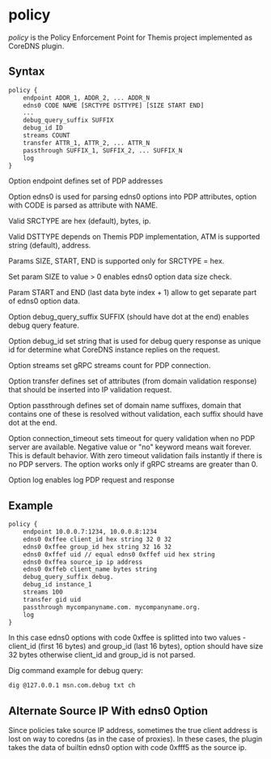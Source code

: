 # policy

*policy* is the Policy Enforcement Point for Themis project implemented as CoreDNS plugin.

## Syntax

~~~ txt
policy {
    endpoint ADDR_1, ADDR_2, ... ADDR_N
    edns0 CODE NAME [SRCTYPE DSTTYPE] [SIZE START END]
    ...
    debug_query_suffix SUFFIX
    debug_id ID
    streams COUNT
    transfer ATTR_1, ATTR_2, ... ATTR_N
    passthrough SUFFIX_1, SUFFIX_2, ... SUFFIX_N
    log
}
~~~

Option endpoint defines set of PDP addresses

Option edns0 is used for parsing edns0 options into PDP attributes, option with CODE is parsed as attribute with NAME.

Valid SRCTYPE are hex (default), bytes, ip.

Valid DSTTYPE depends on Themis PDP implementation, ATM is supported string (default), address.

Params SIZE, START, END is supported only for SRCTYPE = hex.

Set param SIZE to value > 0 enables edns0 option data size check.

Param START and END (last data byte index + 1) allow to get separate part of edns0 option data.

Option debug_query_suffix SUFFIX (should have dot at the end) enables debug query feature.

Option debug_id set string that is used for debug query response as unique id for determine what CoreDNS instance replies on the request.

Option streams set gRPC streams count for PDP connection.

Option transfer defines set of attributes (from domain validation response) that should be inserted into IP validation request.

Option passthrough defines set of domain name suffixes, domain that contains one of these is resolved without validation, each suffix should have dot at the end.

Option connection_timeout sets timeout for query validation when no PDP server are available. Negative value or "no" keyword means wait forever. This is default behavior. With zero timeout validation fails instantly if there is no PDP servers. The option works only if gRPC streams are greater than 0.

Option log enables log PDP request and response

## Example

~~~ txt
policy {
    endpoint 10.0.0.7:1234, 10.0.0.8:1234
    edns0 0xffee client_id hex string 32 0 32
    edns0 0xffee group_id hex string 32 16 32
    edns0 0xffef uid // equal edns0 0xffef uid hex string
    edns0 0xffea source_ip ip address
    edns0 0xffeb client_name bytes string
    debug_query_suffix debug.
    debug_id instance_1
    streams 100
    transfer gid uid
    passthrough mycompanyname.com. mycompanyname.org.
    log
}
~~~

In this case edns0 options with code 0xffee is splitted into two values - client_id (first 16 bytes) and group_id (last 16 bytes), option should have size 32 bytes otherwise client_id and group_id is not parsed.

Dig command example for debug query:
~~~ txt
dig @127.0.0.1 msn.com.debug txt ch
~~~

## Alternate Source IP With edns0 Option

Since policies take source IP address, sometimes the true client address is lost on way to coredns (as in the case of proxies). In these cases, the plugin takes the data of builtin edns0 option with code 0xfff5 as the source ip.
